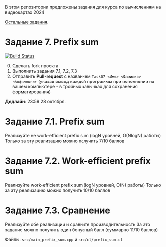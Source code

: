 В этом репозитории предложены задания для курса по вычислениям на видеокартах 2024

[Остальные задания](https://github.com/GPGPUCourse/GPGPUTasks2024/).

# Задание 7. Prefix sum

[![Build Status](https://github.com/GPGPUCourse/GPGPUTasks2024/actions/workflows/cmake.yml/badge.svg?branch=task07&event=push)](https://github.com/GPGPUCourse/GPGPUTasks2024/actions/workflows/cmake.yml)

0. Сделать fork проекта
1. Выполнить задания 7.1, 7.2, 7.3
2. Отправить **Pull-request** с названием ```Task07 <Имя> <Фамилия> <Аффиляция>``` (указав вывод каждой программы при исполнении на вашем компьютере - в тройных кавычках для сохранения форматирования)

**Дедлайн**: 23:59 28 октября.

Задание 7.1. Prefix sum
=========

Реализуйте не work-efficient prefix sum (logN уровней, O(NlogN) работы)
Только за эту реализацию можно получить 7/10 баллов

Задание 7.2. Work-efficient prefix sum
=========

Реализуйте work-efficient prefix sum (logN уровней, O(N) работы)
Только за эту реализацию можно получить 10/10 баллов

Задание 7.3. Сравнение
=========

Реализуйте обе реализации и сравните производительность
За это задание можно получить один бонусный балл (суммарно 11/10 баллов)


Файлы: ```src/main_prefix_sum.cpp``` и ```src/cl/prefix_sum.cl```
